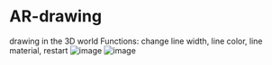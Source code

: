 # AR-drawing
drawing in the 3D world
Functions: change line width, line color, line material, restart
![image](https://github.com/gzhenhan/ARDrawing/assets/57628471/931e6a4e-2121-4124-89e2-e88153a3642c)
![image](https://github.com/gzhenhan/ARDrawing/assets/57628471/75e44833-91e3-48d4-adc6-77f4a914cf2f)
